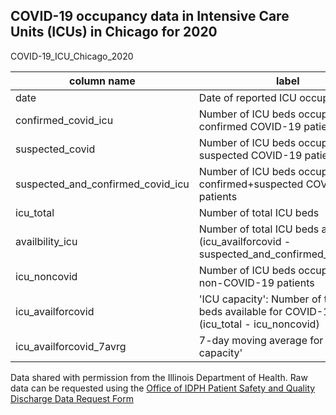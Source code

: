 
## COVID-19 occupancy data in Intensive Care Units (ICUs) in Chicago for 2020

COVID-19_ICU_Chicago_2020

| column name                              | label                           | format  |
|------------------------------------------|---------------------------------|---------|
| date                                     | Date of reported ICU occupancies           | date    |
| confirmed_covid_icu                      | Number of ICU beds occupied by confirmed COVID-19 patients        | integer |
| suspected_covid                          | Number of ICU beds occupied by suspected COVID-19 patients      | integer |
| suspected_and_confirmed_covid_icu        | Number of ICU beds occupied by confirmed+suspected COVID-19 patients     | integer |
| icu_total                                | Number of total ICU beds | integer |
| availbility_icu                          | Number of total ICU beds available (icu_availforcovid - suspected_and_confirmed_covid_icu) | integer |
| icu_noncovid                             | Number of ICU beds occupied by non-COVID-19 patients  | integer |
| icu_availforcovid                        | 'ICU capacity': Number of total ICU beds available for COVID-19 patients (icu_total - icu_noncovid) | integer |
| icu_availforcovid_7avrg                  |7-day moving average for 'ICU capacity' | integer |

Data shared with permission from the Illinois Department of Health.
Raw data can be requested using the [Office of IDPH Patient Safety and Quality Discharge Data Request Form](https://dph.illinois.gov/content/dam/soi/en/web/idph/files/forms/formsoppsdischarge-data-request-form.pdf) 
